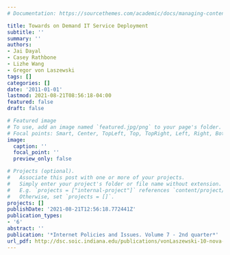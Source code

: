 ```yaml
---
# Documentation: https://sourcethemes.com/academic/docs/managing-content/

title: Towards on Demand IT Service Deployment
subtitle: ''
summary: ''
authors:
- Jai Dayal
- Casey Rathbone
- Lizhe Wang
- Gregor von Laszewski
tags: []
categories: []
date: '2011-01-01'
lastmod: 2021-08-21T08:56:18-04:00
featured: false
draft: false

# Featured image
# To use, add an image named `featured.jpg/png` to your page's folder.
# Focal points: Smart, Center, TopLeft, Top, TopRight, Left, Right, BottomLeft, Bottom, BottomRight.
image:
  caption: ''
  focal_point: ''
  preview_only: false

# Projects (optional).
#   Associate this post with one or more of your projects.
#   Simply enter your project's folder or file name without extension.
#   E.g. `projects = ["internal-project"]` references `content/project/deep-learning/index.md`.
#   Otherwise, set `projects = []`.
projects: []
publishDate: '2021-08-21T12:56:18.772441Z'
publication_types:
- '6'
abstract: ''
publication: '*Internet Policies and Issues. Volume 7 - 2nd quarter*'
url_pdf: http://dsc.soic.indiana.edu/publications/vonLaszewski-10-nova-bookchapter.pdf
---
```


